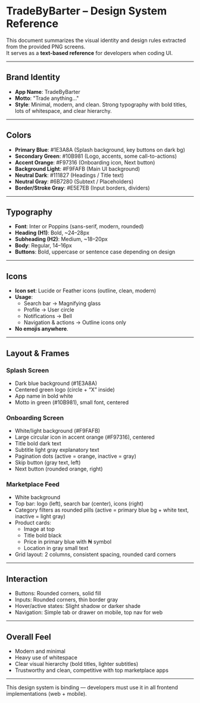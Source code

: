 # TradeByBarter – Design System Reference

This document summarizes the visual identity and design rules extracted from the provided PNG screens.  
It serves as a **text-based reference** for developers when coding UI.

---

## Brand Identity
- **App Name**: TradeByBarter
- **Motto**: "Trade anything..."
- **Style**: Minimal, modern, and clean. Strong typography with bold titles, lots of whitespace, and clear hierarchy.

---

## Colors
- **Primary Blue**: #1E3A8A (Splash background, key buttons on dark bg)
- **Secondary Green**: #10B981 (Logo, accents, some call-to-actions)
- **Accent Orange**: #F97316 (Onboarding icon, Next button)
- **Background Light**: #F9FAFB (Main UI background)
- **Neutral Dark**: #111827 (Headings / Title text)
- **Neutral Gray**: #6B7280 (Subtext / Placeholders)
- **Border/Stroke Gray**: #E5E7EB (Input borders, dividers)

---

## Typography
- **Font**: Inter or Poppins (sans-serif, modern, rounded)
- **Heading (H1)**: Bold, ~24–28px
- **Subheading (H2)**: Medium, ~18–20px
- **Body**: Regular, 14–16px
- **Buttons**: Bold, uppercase or sentence case depending on design

---

## Icons
- **Icon set**: Lucide or Feather icons (outline, clean, modern)
- **Usage**:
  - Search bar → Magnifying glass
  - Profile → User circle
  - Notifications → Bell
  - Navigation & actions → Outline icons only
- **No emojis anywhere**.

---

## Layout & Frames
### Splash Screen
- Dark blue background (#1E3A8A)
- Centered green logo (circle + “X” inside)
- App name in bold white
- Motto in green (#10B981), small font, centered

### Onboarding Screen
- White/light background (#F9FAFB)
- Large circular icon in accent orange (#F97316), centered
- Title bold dark text
- Subtitle light gray explanatory text
- Pagination dots (active = orange, inactive = gray)
- Skip button (gray text, left)
- Next button (rounded orange, right)

### Marketplace Feed
- White background
- Top bar: logo (left), search bar (center), icons (right)
- Category filters as rounded pills (active = primary blue bg + white text, inactive = light gray)
- Product cards:
  - Image at top
  - Title bold black
  - Price in primary blue with ₦ symbol
  - Location in gray small text
- Grid layout: 2 columns, consistent spacing, rounded card corners

---

## Interaction
- Buttons: Rounded corners, solid fill
- Inputs: Rounded corners, thin border gray
- Hover/active states: Slight shadow or darker shade
- Navigation: Simple tab or drawer on mobile, top nav for web

---

## Overall Feel
- Modern and minimal
- Heavy use of whitespace
- Clear visual hierarchy (bold titles, lighter subtitles)
- Trustworthy and clean, competitive with top marketplace apps

---

This design system is binding — developers must use it in all frontend implementations (web + mobile).

